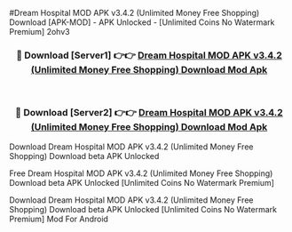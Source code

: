#Dream Hospital MOD APK v3.4.2 (Unlimited Money Free Shopping) Download [APK-MOD] - APK Unlocked - [Unlimited Coins No Watermark Premium] 2ohv3



<div align="center">

<h3>🔴 Download [Server1] 👉👉 <a href="https://momento.my/?title=Dream_Hospital_MOD_APK_v3.4.2_(Unlimited_Money_Free_Shopping)_Download">Dream Hospital MOD APK v3.4.2 (Unlimited Money Free Shopping) Download Mod Apk</a></h3><br>

<h3>🔴 Download [Server2] 👉👉 <a href="https://momento.my/?title=Dream_Hospital_MOD_APK_v3.4.2_(Unlimited_Money_Free_Shopping)_Download">Dream Hospital MOD APK v3.4.2 (Unlimited Money Free Shopping) Download Mod Apk</a></h3>
</div>



Download Dream Hospital MOD APK v3.4.2 (Unlimited Money Free Shopping) Download beta APK Unlocked

Free Dream Hospital MOD APK v3.4.2 (Unlimited Money Free Shopping) Download beta APK Unlocked [Unlimited Coins No Watermark Premium]

Download Dream Hospital MOD APK v3.4.2 (Unlimited Money Free Shopping) Download beta APK Unlocked [Unlimited Coins No Watermark Premium] Mod For Android
